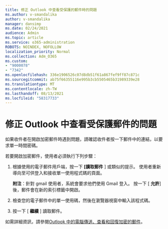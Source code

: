 ```yaml
---
title: 修正 Outlook 中查看受保護的郵件時的問題
ms.author: v-smandalika
author: v-smandalika
manager: dansimp
ms.date: 02/24/2021
audience: Admin
ms.topic: article
ms.service: o365-administration
ROBOTS: NOINDEX, NOFOLLOW
localization_priority: Normal
ms.collection: Adm_O365
ms.custom:
- "9000078"
- "7342"
ms.openlocfilehash: 336e1906526c07d8db51f61a867fef9ff87c871c
ms.sourcegitcommit: ab75f66355116e995b3cb5505465b31989339e28
ms.translationtype: MT
ms.contentlocale: zh-TW
ms.lasthandoff: 08/13/2021
ms.locfileid: "58317733"
---
```

# <a name="fix-problem-of-viewing-protected-message-in-outlook"></a>修正 Outlook 中查看受保護郵件的問題

如果收件者在開啟加密郵件時遇到問題，請確認收件者按一下郵件中的連結，以要求單一時間密碼。

若要開啟加密郵件，使用者必須執行下列步驟：

1. 根據使用的電子郵件用戶端，按一下 **[讀取郵件** ] 或類似的提示。 使用者重新導向至可供登入和接收單一使用程式碼的頁面。

    **附注**：針對 gmail 使用者，系統會要求他們使用 Gmail 登入。 按一下 [ **允許**] 後，郵件會在新的索引標籤中開啟。

2. 檢查您的電子郵件中的單一使用碼，然後在瀏覽器視窗中輸入該程式碼。

3. 按一下 [ **繼續** ] 讀取郵件。

如需詳細資訊，請參閱[Outlook 中的電腦傳送、查看和回復加密的郵件](https://support.microsoft.com/topic/send-view-and-reply-to-encrypted-messages-in-outlook-for-pc-eaa43495-9bbb-4fca-922a-df90dee51980)。


